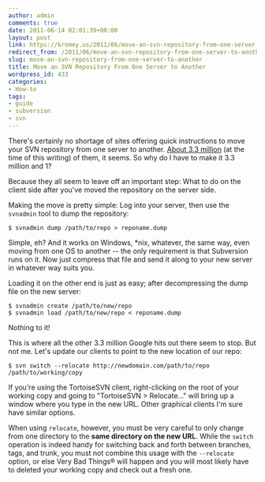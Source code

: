 ```yaml
---
author: admin
comments: true
date: 2011-06-14 02:01:39+00:00
layout: post
link: https://kromey.us/2011/06/move-an-svn-repository-from-one-server-to-another-433.html
redirect_from: /2011/06/move-an-svn-repository-from-one-server-to-another-433.html
slug: move-an-svn-repository-from-one-server-to-another
title: Move an SVN Repository From One Server to Another
wordpress_id: 433
categories:
- How-to
tags:
- guide
- subversion
- svn
---
```


There's certainly no shortage of sites offering quick instructions to move your SVN repository from one server to another. [About 3.3 million](http://www.google.com/search?q=move+svn+repository) (at the time of this writing) of them, it seems. So why do I have to make it 3.3 million and 1?

Because they all seem to leave off an important step: What to do on the client side after you've moved the repository on the server side.

Making the move is pretty simple: Log into your server, then use the `svnadmin` tool to dump the repository:


    
    
    $ svnadmin dump /path/to/repo > reponame.dump
    



Simple, eh? And it works on Windows, *nix, whatever, the same way, even moving from one OS to another -- the only requirement is that Subversion runs on it. Now just compress that file and send it along to your new server in whatever way suits you.

Loading it on the other end is just as easy; after decompressing the dump file on the new server:


    
    
    $ svnadmin create /path/to/new/repo
    $ svnadmin load /path/to/new/repo < reponame.dump
    



Nothing to it!

This is where all the other 3.3 million Google hits out there seem to stop. But not me. Let's update our clients to point to the new location of our repo:


    
    
    $ svn switch --relocate http://newdomain.com/path/to/repo /path/to/working/copy
    



If you're using the TortoiseSVN client, right-clicking on the root of your working copy and going to "TortoiseSVN > Relocate..." will bring up a window where you type in the new URL. Other graphical clients I'm sure have similar options.

When using `relocate`, however, you must be very careful to only change from one directory to the **same directory on the new URL**. While the `switch` operation is indeed handy for switching back and forth between branches, tags, and trunk, you must not combine this usage with the `--relocate` option, or else Very Bad Things® will happen and you will most likely have to deleted your working copy and check out a fresh one.
